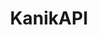 ---
KanikAPI: KanikAPI
description: build container images as a service
shortname: kanik
timestamp: Fri, 04 Feb 2022 17:09:45 GMT
title: KanikAPI
uuid: 8340f07a-6914-4257-9e77-8bca1350e6ab
website_link: '?'
---